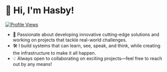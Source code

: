 
# 👋 Hi, I'm Hasby!

[![Profile Views](https://komarev.com/ghpvc/?username=hfahrudin&color=blue)](https://github.com/hfahrudin)

- 🌟 Passionate about developing innovative cutting-edge solutions and working on projects that tackle real-world challenges.
- 🛠️ I build systems that can learn, see, speak, and think, while creating the infrastructure to make it all happen.
- 💡 Always open to collaborating on exciting projects—feel free to reach out by any means!


